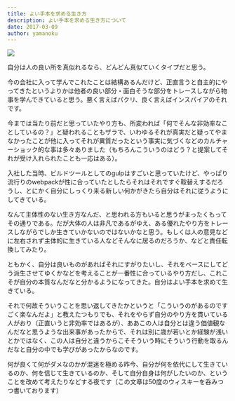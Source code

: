 ```yaml
---
title: よい手本を求める生き方
description: よい手本を求める生き方について
date: 2017-03-09
author: yamanoku
---
```


![](https://i.gyazo.com/45f49f76855d41e548d3a16d0b92e98b.png)

自分は人の良い所を真似れるなら、どんどん真似ていくタイプだと思う。

今の会社に入って学んでこれたことは結構あるんだけど、正直言うと自主的にやってきたというよりかは他者の良い部分・面白そうな部分をトレースしながら物事を学んできていると思う。悪く言えばパクリ、良く言えばインスパイアのそれです。

今までは当たり前だと思っていたやり方も、所変われば「何でそんな非効率なことしているの？」と疑われることもザラで、いわゆるそれが真実だと疑ってやまなかったことが他に入ってそれが異質だったという事実に気づくなどのカルチャーショック的な事は多々ありました（もちろんこういうのはどう？と提案してそれが受け入れられたことも一応はある）。

入社した当時、ビルドツールとしてのgulpはすごいと思っていたけど、やっぱり流行りのwebpackが性に合っていたとしたらそれはそれですぐ鞍替えするだろうし、とにかく自分にしっくり来る新しい何かがきたら自分はそれに従うようにしてきている。

なんて主体性のない生き方なんだ、と思われる方もいると思うがまったくもってその通りである。だが大体の人は非凡であるがゆえ、ある優れたやり方をトレースしながらでしか生きていかないのではないかなと思う。もしくは人の意見などに左右されず主体的に生きている人などそんなに居るのだろうか、などと責任転換してみたり。

ともかく、自分は良いものがあればそれにすがりたいし、それをベースにしてどう派生させてゆくかなどを考えることが一番性に合っているやり方だし、これこそが自分の本質なんだなと分かるようになってきた。自分はよい手本を求めて生きている。

それで何故そういうことを思い返してきたかというと「こういうのがあるのですごく楽なんだよ」と教えたつもりでも、それをやらず自分のやり方を貫いている人がおり（正直いうと非効率ではあるが）、ああこの人は自分とは違う価値観なんだなと思うような出来事があったからで、それは別に歳が若いとか経験が浅いとかではなく、この人は自分と違うからこそそういう時にそういう行動を取るんだなと自分の中でも学びがあったからなのです。

何が良くて何がダメなのかが混迷を極める昨今、自分が何を依代にして生きているのか、何を信じて生きているのか、そして自分自身は何がしたいのか、ということを改めて考えたりなどする夜です（この文章は50度のウィスキーを呑みつつ書いております）
